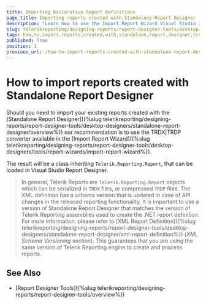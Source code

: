 ```yaml
---
title: Importing Declarative Report Definitions
page_title: Importing reports created with Standalone Report Designer 
description: "Learn how to use the Import Report Wizard Visual Studio item template to turn TRDP and TRDX reports into type reports that can be designed with the Visual Studio Report Designer."
slug: telerikreporting/designing-reports/report-designer-tools/desktop-designers/visual-studio-report-designer/how-to-import-reports-created-with-standalone-report-designer
tags: how,to,import,reports,created,with,standalone,report,designer,trdp,trdx
published: True
position: 1
previous_url: /how-to-import-reports-created-with-standalone-report-designer
---
```


# How to import reports created with Standalone Report Designer

Should you need to import your existing reports created with the [Standalone Report Designer]({%slug telerikreporting/designing-reports/report-designer-tools/desktop-designers/standalone-report-designer/overview%}) our recommendation is to use the TRDX|TRDP converter available in the [Import Report Wizard]({%slug telerikreporting/designing-reports/report-designer-tools/desktop-designers/tools/report-wizards/import-report-wizard%}).

The result will be a class inheriting `Telerik.Reporting.Report`, that can be loaded in Visual Studio Report Designer.

> In general, Telerik Reports are `Telerik.Reporting.Report` objects which can be serialized in `TRDX` files, or compressed `TRDP` files. The XML definition has a schema version that is updated in case of API changes in the released reporting functionality. It is important to use a version of Standalone Report Designer that matches the version of Telerik Reporting assemblies used to create the .NET report definition. For more information, please refer to [XML Report Definition]({%slug telerikreporting/designing-reports/report-designer-tools/desktop-designers/standalone-report-designer/xml-report-definition%}) (*XML Schema Versioning* section). This guarantees that you are using the same version of Telerik Reporting engine to create and process reports.

## See Also

* [Report Designer Tools]({%slug telerikreporting/designing-reports/report-designer-tools/overview%})
